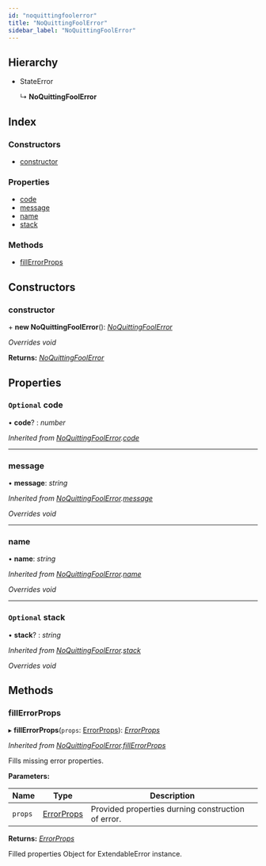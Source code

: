 ```yaml
---
id: "noquittingfoolerror"
title: "NoQuittingFoolError"
sidebar_label: "NoQuittingFoolError"
---
```


## Hierarchy

* StateError

  ↳ **NoQuittingFoolError**

## Index

### Constructors

* [constructor](noquittingfoolerror.md#constructor)

### Properties

* [code](noquittingfoolerror.md#optional-code)
* [message](noquittingfoolerror.md#message)
* [name](noquittingfoolerror.md#name)
* [stack](noquittingfoolerror.md#optional-stack)

### Methods

* [fillErrorProps](noquittingfoolerror.md#fillerrorprops)

## Constructors

###  constructor

\+ **new NoQuittingFoolError**(): *[NoQuittingFoolError](noquittingfoolerror.md)*

*Overrides void*

**Returns:** *[NoQuittingFoolError](noquittingfoolerror.md)*

## Properties

### `Optional` code

• **code**? : *number*

*Inherited from [NoQuittingFoolError](noquittingfoolerror.md).[code](noquittingfoolerror.md#optional-code)*

___

###  message

• **message**: *string*

*Inherited from [NoQuittingFoolError](noquittingfoolerror.md).[message](noquittingfoolerror.md#message)*

*Overrides void*

___

###  name

• **name**: *string*

*Inherited from [NoQuittingFoolError](noquittingfoolerror.md).[name](noquittingfoolerror.md#name)*

*Overrides void*

___

### `Optional` stack

• **stack**? : *string*

*Inherited from [NoQuittingFoolError](noquittingfoolerror.md).[stack](noquittingfoolerror.md#optional-stack)*

*Overrides void*

## Methods

###  fillErrorProps

▸ **fillErrorProps**(`props`: [ErrorProps](../modules/types.md#errorprops)): *[ErrorProps](../modules/types.md#errorprops)*

*Inherited from [NoQuittingFoolError](noquittingfoolerror.md).[fillErrorProps](noquittingfoolerror.md#fillerrorprops)*

Fills missing error properties.

**Parameters:**

Name | Type | Description |
------ | ------ | ------ |
`props` | [ErrorProps](../modules/types.md#errorprops) | Provided properties durning construction of error. |

**Returns:** *[ErrorProps](../modules/types.md#errorprops)*

Filled properties Object for ExtendableError instance.
